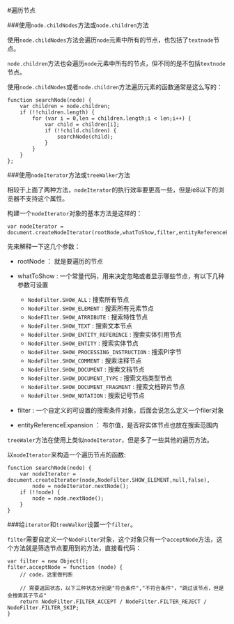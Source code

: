 #遍历节点


###使用``node.childNodes``方法或``node.children``方法

使用``node.childNodes``方法会遍历``node``元素中所有的节点，也包括了``textnode``节点。

``node.children``方法也会遍历``node``元素中所有的节点，但不同的是不包括``textnode``节点。

使用``node.childNodes``或者``node.children``方法遍历元素的函数通常是这么写的：

	function searchNode(node) {
		var children = node.children;
		if (!!children.length) {
			for (var i = 0,len = children.length;i < len;i++) {
				var child = children[i];
				if (!!child.children) {
					searchNode(child);
				}
			}
		}
	};



###使用``nodeIterator``方法或``treeWalker``方法

相较于上面了两种方法，``nodeIterator``的执行效率要更高一些，但是ie8以下的浏览器不支持这个属性。

构建一个``nodeIterator``对象的基本方法是这样的：

	var nodeIterator = document.createNodeIterator(rootNode,whatToShow,filter,entityReferenceExpansion);

先来解释一下这几个参数：
	
- rootNode ： 就是要遍历的节点
- whatToShow : 一个常量代码，用来决定忽略或者显示哪些节点，有以下几种参数可设置
	
	- ``NodeFilter.SHOW_ALL`` : 搜索所有节点
	- ``NodeFilter.SHOW_ELEMENT`` : 搜索所有元素节点
	- ``NodeFIlter.SHOW_ATRRIBUTE`` : 搜索特性节点
	- ``NodeFilter.SHOW_TEXT`` : 搜索文本节点
	- ``NodeFilter.SHOW_ENTITY_REFERENCE`` : 搜索实体引用节点
	- ``NodeFilter.SHOW_ENTITY`` : 搜索实体节点
	- ``NodeFilter.SHOW_PROCESSING_INSTRUCTION`` : 搜索PI字节
	- ``NodeFilter.SHOW_COMMENT`` : 搜索注释节点
	- ``NodeFilter.SHOW_DOCUMENT`` : 搜索文档节点
	- ``NodeFilter.SHOW_DOCUMENT_TYPE`` : 搜索文档类型节点
	- ``NodeFilter.SHOW_DOCUMENT_FRAGMENT`` : 搜索文档碎片节点
	- ``NodeFilter.SHOW_NOTATION`` : 搜索记号节点
	
- filter : 一个自定义的可设置的搜索条件对象，后面会说怎么定义一个filer对象
- entityReferenceExpansion ： 布尔值，是否将实体节点也放在搜索范围内

``treeWaler``方法在使用上类似``nodeIterator``，但是多了一些其他的遍历方法。

以``nodeIterator``来构造一个遍历节点的函数:

	function searchNode(node) {
		var nodeIterator = document.createIterator(node,NodeFilter.SHOW_ELEMENT,null,false),
			node = nodeIterator.nextNode();
		if (!!node) {
			node = node.nextNode();
		}
	}


###给``iterator``和``treeWalker``设置一个``filter``。

``filter``需要自定义一个``NodeFilter``对象，这个对象只有一个``acceptNode``方法，这个方法就是筛选节点要用到的方法，直接看代码：

	var filter = new Object();
	filter.acceptNode = function (node) {
		// code，这里做判断
		
		// 需要返回状态，以下三种状态分别是"符合条件","不符合条件"，"跳过该节点，但是会搜索其子节点" 
		return NodeFilter.FILTER_ACCEPT / NodeFilter.FILTER_REJECT / NodeFilter.FILTER_SKIP;	
	}